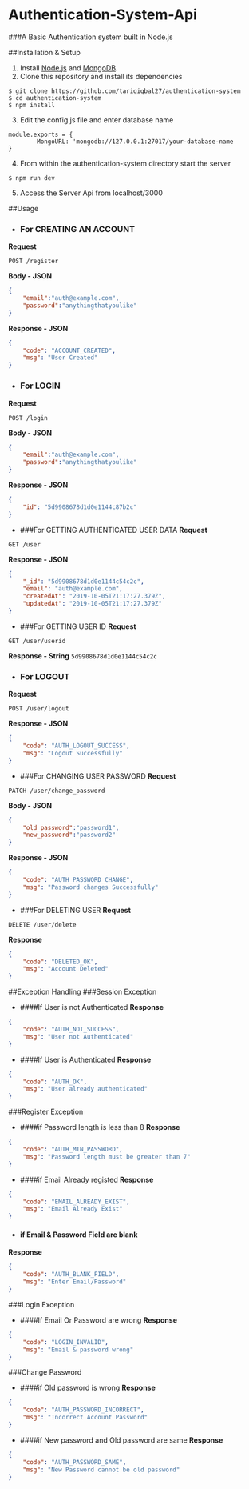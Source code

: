 # Authentication-System-Api
###A Basic Authentication system built in Node.js

##Installation & Setup
1. Install [Node.js](https://nodejs.org "Node.js") and [MongoDB](https://www.mongodb.com).
2. Clone this repository and install its dependencies
```console
$ git clone https://github.com/tariqiqbal27/authentication-system
$ cd authentication-system
$ npm install
```
3. Edit the config.js file and enter database name
```nodejs
module.exports = {
        MongoURL: 'mongodb://127.0.0.1:27017/your-database-name
}
```
4. From within the authentication-system directory start the server
```console
$ npm run dev
```
5. Access the Server Api from localhost/3000

##Usage
- ### For CREATING AN ACCOUNT
**Request**
```http
POST /register
```
**Body - JSON**
```json
{
	"email":"auth@example.com",
	"password":"anythingthatyoulike"
}
```
**Response - JSON**
```json
{
    "code": "ACCOUNT_CREATED",
    "msg": "User Created"
}
```

- ### For LOGIN
**Request**
```http
POST /login
```
**Body - JSON**
```json
{
	"email":"auth@example.com",
	"password":"anythingthatyoulike"
}
```
**Response - JSON**
```json
{
    "id": "5d9908678d1d0e1144c87b2c"
}
```

- ###For GETTING AUTHENTICATED USER DATA
**Request**
```http
GET /user
```
**Response - JSON**
```json
{
    "_id": "5d9908678d1d0e1144c54c2c",
    "email": "auth@example.com",
    "createdAt": "2019-10-05T21:17:27.379Z",
    "updatedAt": "2019-10-05T21:17:27.379Z"
}
```

- ###For GETTING USER ID
**Request**
```http
GET /user/userid
```
**Response - String**
`5d9908678d1d0e1144c54c2c`

- ### For LOGOUT
**Request**
```http
POST /user/logout
```
**Response - JSON**
```json
{
    "code": "AUTH_LOGOUT_SUCCESS",
    "msg": "Logout Successfully"
}
```

- ###For CHANGING USER PASSWORD
**Request**
```http
PATCH /user/change_password
```
**Body - JSON**
```json
{
	"old_password":"password1",
	"new_password":"password2"
}
```
**Response - JSON**
```json
{
    "code": "AUTH_PASSWORD_CHANGE",
    "msg": "Password changes Successfully"
}
```

- ###For DELETING USER
**Request**
```http
DELETE /user/delete
```
**Response**
```json
{
    "code": "DELETED_OK",
    "msg": "Account Deleted"
}
```

##Exception Handling
###Session Exception
- ####If User is not Authenticated
**Response**
```json
{
    "code": "AUTH_NOT_SUCCESS",
    "msg": "User not Authenticated"
}
```
- ####If User is Authenticated
**Response**
```json
{
    "code": "AUTH_OK",
    "msg": "User already authenticated"
}
```

###Register Exception
- ####if Password length is less than 8
**Response**
```json
{
    "code": "AUTH_MIN_PASSWORD",
    "msg": "Password length must be greater than 7"
}
```
- ####if Email Already registed
**Response**
```json
{
    "code": "EMAIL_ALREADY_EXIST",
    "msg": "Email Already Exist"
}
```
- #### if Email & Password Field are blank
**Response**
```json
{
    "code": "AUTH_BLANK_FIELD",
    "msg": "Enter Email/Password"
}
```

###Login Exception
- ####If Email Or Password are wrong
**Response**
```json
{
    "code": "LOGIN_INVALID",
    "msg": "Email & password wrong"
}
```
###Change Password
- ####if Old password is wrong
**Response**
```json
{
    "code": "AUTH_PASSWORD_INCORRECT",
    "msg": "Incorrect Account Password"
}
```
- ####if New password and Old password are same
**Response**
```json
{
    "code": "AUTH_PASSWORD_SAME",
    "msg": "New Password cannot be old password"
}
```
